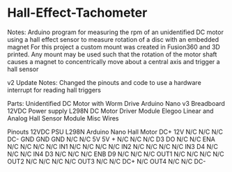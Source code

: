 # Hall-Effect-Tachometer

Notes:
Arduino program for measuring the rpm of an unidentified DC motor using a hall effect sensor to measure rotation of a disc with an embedded magnet
For this project a custom mount was created in Fusion360 and 3D printed. 
Any mount may be used such that the rotation of the motor shaft causes a magnet to concentrically move about a central axis and trigger a hall sensor

v2 Update Notes: 
Changed the pinouts and code to use a hardware interrupt for reading hall triggers

Parts:
    Unidentified DC Motor with Worm Drive
    Arduino Nano v3
    Breadboard
    12VDC Power supply
    L298N DC Motor Driver Module
    Elegoo Linear and Analog Hall Sensor Module
    Misc Wires

Pinouts
    12VDC PSU       L298N       Arduino Nano        Hall        Motor
    DC+             12V         N/C                 N/C         N/C
    DC-             GND         GND                 GND         N/C
    N/C             5V          5V                  +           N/C
    N/C             N/C         D3                  DO          N/C
    N/C             ENA         N/C                 N/C         N/C
    N/C             IN1         N/C                 N/C         N/C
    N/C             IN2         N/C                 N/C         N/C
    N/C             IN3         D4                  N/C         N/C
    N/C             IN4         D3                  N/C         N/C
    N/C             ENB         D9                  N/C         N/C
    N/C             OUT1        N/C                 N/C         N/C
    N/C             OUT2        N/C                 N/C         N/C
    N/C             OUT3        N/C                 N/C         DC+
    N/C             OUT4        N/C                 N/C         DC-